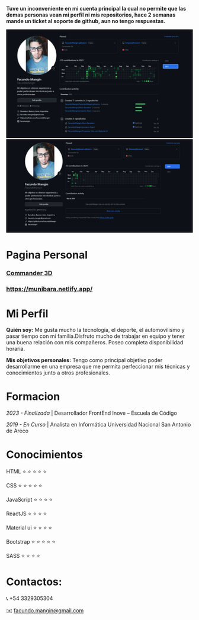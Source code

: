 __Tuve un inconveniente en mi cuenta principal la cual no permite que las demas personas vean mi perfil ni mis repositorios, hace 2 semanas mande un ticket al soporte de github, aun no tengo respuestas.__

![Informacion anterior GitHub año 2023](2023.png)
![Informacion anterior GitHub año 2024](2024.png)

# Pagina Personal
### [Commander 3D](https://facundomangin41.github.io/Pagina-Personal/)
### https://munibara.netlify.app/

# Mi Perfil

__Quién soy:__ Me gusta mucho la tecnología, el deporte, el automovilismo y pasar tiempo con mi familia.Disfruto mucho de trabajar en equipo y tener una buena relación con mis compañeros. Poseo completa disponibilidad horaria.

__Mis objetivos personales:__ Tengo como principal objetivo poder desarrollarme en una empresa que me permita perfeccionar mis técnicas y conocimientos junto a otros profesionales.

# Formacion
<em> 2023 - Finalizada </em> | Desarrollador FrontEnd    Inove – Escuela de Código 

<em> 2019 - En Curso </em> | Analista en Informática   Universidad Nacional San Antonio de Areco

# Conocimientos
HTML  :star: :star: :star: :star: :star:

CSS   :star: :star: :star: :star: :star:

JavaScript   :star: :star: :star: :star:

ReactJS   :star: :star: :star: :star:

Material ui   :star: :star: :star: :star:

Bootstrap   :star: :star: :star: :star: :star:

SASS  :star: :star: :star: :star:


# Contactos:
:telephone_receiver: +54 3329305304

:envelope: facundo.mangin@gmail.com
